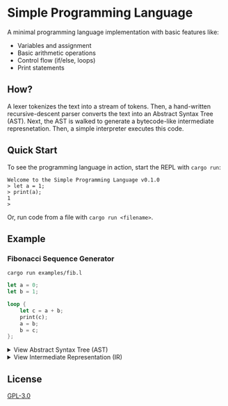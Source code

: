 # Simple Programming Language

A minimal programming language implementation with basic features like:

- Variables and assignment
- Basic arithmetic operations
- Control flow (if/else, loops)
- Print statements

## How?

A lexer tokenizes the text into a stream of tokens. Then, a hand-written recursive-descent parser converts the text into an Abstract Syntax Tree (AST). Next, the AST is walked to generate a bytecode-like intermediate represnetation. Then, a simple interpreter executes this code.

## Quick Start

To see the programming language in action, start the REPL with `cargo run`:

```
Welcome to the Simple Programming Language v0.1.0
> let a = 1;
> print(a);
1
>
```

Or, run code from a file with `cargo run <filename>`.

## Example

### Fibonacci Sequence Generator

`cargo run examples/fib.l`

```rust
let a = 0;
let b = 1;

loop {
    let c = a + b;
    print(c);
    a = b;
    b = c;
};
```

<details>
<summary>View Abstract Syntax Tree (AST)</summary>

To generate, run `cargo run examples/fib.l --output-stage ast`.

```rust
Block {
  statements: [
    LetStatement(
      LetStatement {
        identifier: "a",
        expression: Some(
          Literal(
            IntegerLiteral(
              0,
            ),
          ),
        ),
        _mutable: false,
      },
    ),
    LetStatement(
      LetStatement {
        identifier: "b",
        expression: Some(
          Literal(
            IntegerLiteral(
              1,
            ),
          ),
        ),
        _mutable: false,
      },
    ),
    LoopStatement(
      LoopStatement {
        block: Block {
          statements: [
            LetStatement(
              LetStatement {
                identifier: "c",
                expression: Some(
                  BinaryOperation(
                    BinaryOperation {
                      operation_type: Add,
                      left_expression: Identifier(
                        "a",
                      ),
                      right_expression: Identifier(
                        "b",
                      ),
                    },
                  ),
                ),
                _mutable: false,
              },
            ),
            Expression(
              FunctionCall(
                FunctionCall {
                  function_name: "print",
                  argument: Identifier(
                    "c",
                  ),
                },
              ),
            ),
            Assignment(
              AssignmentStatement {
                identifier: "a",
                expression: Identifier(
                  "b",
                ),
              },
            ),
            Assignment(
              AssignmentStatement {
                identifier: "b",
                expression: Identifier(
                  "c",
                ),
              },
            ),
          ],
        },
      },
    ),
  ],
}
```

</details>

<details>
<summary>View Intermediate Representation (IR)</summary>

To generate, run `cargo run examples/fib.l --output-stage ir`.

```
li r1, 0
li r2, 1
L1:
add r3, r1, r2
print r3
li r4, 0
add r1, r2, r4
li r5, 0
add r2, r3, r5
L2:
j L1
L3:
```

</details>

## License

[GPL-3.0](./LICENSE)
